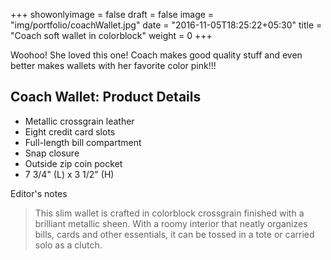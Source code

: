 +++
showonlyimage = false
draft = false
image = "img/portfolio/coachWallet.jpg"
date = "2016-11-05T18:25:22+05:30"
title = "Coach soft wallet in colorblock"
weight = 0
+++

Woohoo! She loved this one! Coach makes good quality stuff and even better makes wallets with her favorite color pink!!!
<!--more-->


## Coach Wallet: Product Details

- Metallic crossgrain leather
- Eight credit card slots
- Full-length bill compartment
- Snap closure
- Outside zip coin pocket
- 7 3/4" (L) x 3 1/2" (H)

Editor's notes

> This slim wallet is crafted in colorblock crossgrain finished with a brilliant metallic sheen. With a roomy interior that neatly organizes bills, cards and other essentials, it can be tossed in a tote or carried solo as a clutch.
